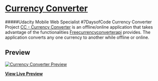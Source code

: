 
# [Currency Converter](https://owgee.github.io/)
#####Udacity Mobile Web Specialist #7DaysofCode Currency Converter Project
[CC - Currency Converter](https://owgee.github.io/) is an offline/online application that takes advantage of the functionalities [Freecurrencyconverterapi](https://www.currencyconverterapi.com/) provides. The application converts any one currency to another while offline or online.

## Preview

[![Currency Converter Preview](http://localhost/currencyConverter/img/preview.png)](http://localhost/currencyConverter/)

**[View Live Preview](https://owgee.github.io/)**


